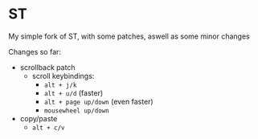 # ST
My simple fork of ST, with some patches, aswell as some minor changes


Changes so far:
- scrollback patch
	- scroll keybindings:
		- `alt + j/k`
		- `alt + u/d` (faster)
		- `alt + page up/down` (even faster)
		- `mousewheel up/down`
- copy/paste 
	- `alt + c/v`
